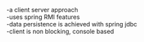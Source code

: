 -a client server approach\
-uses spring RMI features\
-data persistence is achieved with spring jdbc\
-client is non blocking, console based
